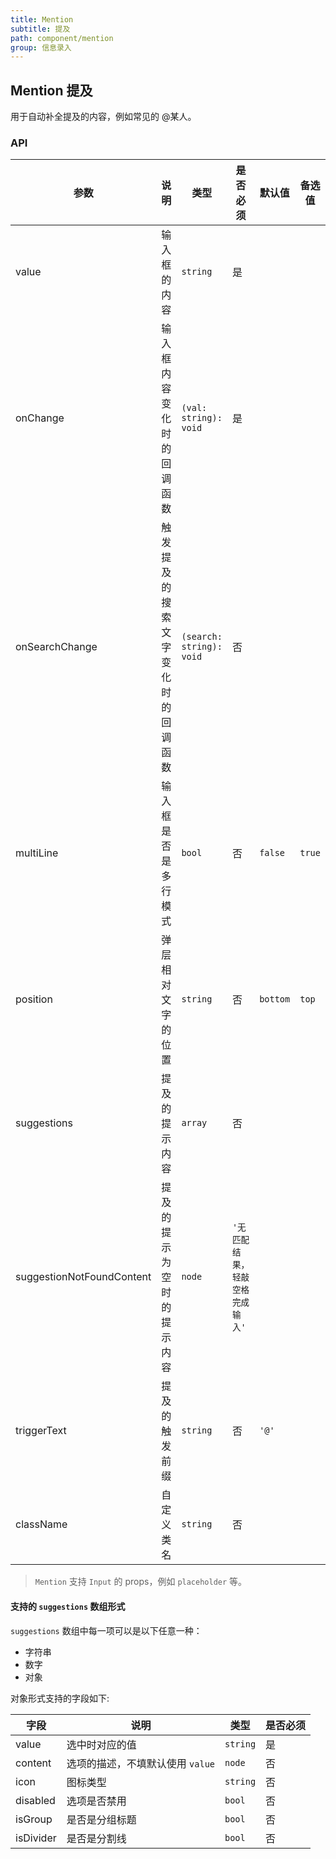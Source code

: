 ```yaml
---
title: Mention
subtitle: 提及
path: component/mention
group: 信息录入
---
```


## Mention 提及

用于自动补全提及的内容，例如常见的 @某人。

### API

| 参数 | 说明 | 类型 | 是否必须 |默认值 | 备选值 |
|------|------|------|--------|--------|-----|
| value | 输入框的内容 | `string` | 是 | | |
| onChange | 输入框内容变化时的回调函数 | `(val: string): void` | 是 | | |
| onSearchChange | 触发提及的搜索文字变化时的回调函数 | `(search: string): void` | 否 | | |
| multiLine | 输入框是否是多行模式 | `bool` | 否 | `false` | `true` |
| position | 弹层相对文字的位置 | `string` | 否 | `bottom` | `top` |
| suggestions | 提及的提示内容 | `array` | 否 | | |
| suggestionNotFoundContent | 提及的提示为空时的提示内容 | `node` | `'无匹配结果，轻敲空格完成输入'` | |
| triggerText | 提及的触发前缀 | `string` | 否 | `'@'` | |
| className | 自定义类名 | `string` | 否 | | |

> `Mention` 支持 `Input` 的 props，例如 `placeholder` 等。

#### 支持的 `suggestions` 数组形式

`suggestions` 数组中每一项可以是以下任意一种：

* 字符串
* 数字
* 对象

对象形式支持的字段如下:

| 字段 | 说明 | 类型 | 是否必须 |
|------|------|------|--------|
| value | 选中时对应的值 | `string` | 是 |
| content | 选项的描述，不填默认使用 `value` | `node` | 否 |
| icon | 图标类型 | `string` | 否 |
| disabled | 选项是否禁用 | `bool` | 否 |
| isGroup | 是否是分组标题 | `bool` | 否 |
| isDivider | 是否是分割线 | `bool` | 否 |
